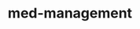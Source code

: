 --- 
layout: branching-narrative
permalink: "/modules/person-centered-care/med-management/"
title: med-management
more-on-topic: true

#FIRST LEVEL
questions: 
  - question: Mr.  Bing tells me he can manage his medications and as I look around I notice that the medications are scattered across the kitchen table with some in bottles and others in dosettes. I…
    link: 1
    background: med-management/q1.jpg
    answers:
      - answer:
        text: Ask Mr. Bing to specify which medications he takes and when during the day, evening, and night.
        link: 1a
   
      - answer:
        text: Call the pharmacy to verify the medications for Mr. Bing after asking for his permission.
        link: 1b

#SECOND LEVEL

  - question: I’m not sure if Mr. Bing is able to give the accurate information, so I…
    link: 1a
    background: med-management/q2.jpg
    answers:
      - answer:
        text: I look around in the kitchen for clues of medication adherence.
        feedback: "Evidence of medication adherence includes:  looking to see if bubble packed medication is on schedule or written notes with dates and times. It is important to complete the Medication Reconciliation process and verify with the most responsible provider (MD/NP)."
        link: 2a
        background: med-management/2a.jpg
   
      - answer:
        text: Phone a family member or caregiver to confirm what medications Mr. Bing is taking.
        feedback: "Some informal caregivers may have a great deal of involvement in medication management while others will leave it up to the client. It is important to complete the Medication Reconciliation process and verify with the most responsible provider (MD/NP)."
        link: 2b
        background: med-management/2b.jpg


  - question: I am not sure if Mr. Bing is taking his medications correctly, so I...
    link: 1b
    background: med-management/q3.jpg
    answers:
      - answer:
        text: Use the Med Reconciliation form and Best Possible Med History (BPMH) guidelines to ask him about his medications.
        feedback: The nurse should always assess if a client is taking the medications as prescribed.  It is important to complete the Medication Reconciliation process and verify with the most responsible provider (MD/NP).
        link: 3a
        background: med-management/3a.jpg
   
      - answer:
        text: Complete the Medication Reconciliation process and talk with the GP to determine the correct prescription.
        feedback: Congratulations, this is the best alternative. It is important to do BPMH and use the Medication Reconciliation form before the final piece in the Medication Reconciliation process which is to verify with the most responsible provider (MD/NP) what the client has been taking.
        link: 3b
        background: med-management/3b.jpg

---